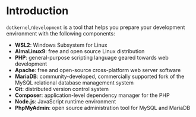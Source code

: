 # Introduction

`dotkernel/development` is a tool that helps you prepare your development environment with the following components:

* **WSL2**: Windows Subsystem for Linux
* **AlmaLinux9**: free and open source Linux distribution
* **PHP**: general-purpose scripting language geared towards web development
* **Apache**: free and open-source cross-platform web server software
* **MariaDB**: community-developed, commercially supported fork of the MySQL relational database management system
* **Git**: distributed version control system
* **Composer**: application-level dependency manager for the PHP
* **Node.js**: JavaScript runtime environment
* **PhpMyAdmin**: open source administration tool for MySQL and MariaDB
